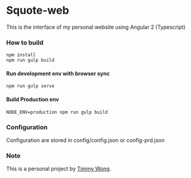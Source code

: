 # Squote-web #

This is the interface of my personal website using Angular 2 (Typescript)

### How to build ###

```
npm install
npm run gulp build
```

#### Run development env with browser sync ####
```npm run gulp serve```

#### Build Production env ####
```NODE_ENV=production npm run gulp build```

### Configuration ###

Configuration are stored in config/config.json or config-prd.json

### Note ###

This is a personal project by [Timmy Wong](https://github.com/thcathy).
